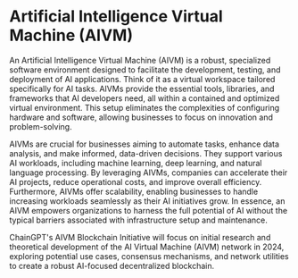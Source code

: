# Artificial Intelligence Virtual Machine (AIVM)

An Artificial Intelligence Virtual Machine (AIVM) is a robust, specialized software environment designed to facilitate the development, testing, and deployment of AI applications. Think of it as a virtual workspace tailored specifically for AI tasks. AIVMs provide the essential tools, libraries, and frameworks that AI developers need, all within a contained and optimized virtual environment. This setup eliminates the complexities of configuring hardware and software, allowing businesses to focus on innovation and problem-solving.

AIVMs are crucial for businesses aiming to automate tasks, enhance data analysis, and make informed, data-driven decisions. They support various AI workloads, including machine learning, deep learning, and natural language processing. By leveraging AIVMs, companies can accelerate their AI projects, reduce operational costs, and improve overall efficiency. Furthermore, AIVMs offer scalability, enabling businesses to handle increasing workloads seamlessly as their AI initiatives grow. In essence, an AIVM empowers organizations to harness the full potential of AI without the typical barriers associated with infrastructure setup and maintenance.

ChainGPT's AIVM Blockchain Initiative will focus on initial research and theoretical development of the AI Virtual Machine (AIVM) network in 2024, exploring potential use cases, consensus mechanisms, and network utilities to create a robust AI-focused decentralized blockchain.
